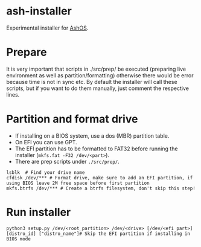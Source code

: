# ash-installer
Experimental installer for [AshOS](https://github.com/ashos/ashos).


# Prepare
It is very important that scripts in ./src/prep/ be executed (preparing live environment as well as partition/formatting) otherwise there would be error because time is not in sync etc. By default the installer will call these scripts, but if you want to do them manually, just comment the respective lines.


# Partition and format drive
* If installing on a BIOS system, use a dos (MBR) partition table.
* On EFI you can use GPT.
* The EFI partition has to be formatted to FAT32 before running the installer (```mkfs.fat -F32 /dev/<part>```).
* There are prep scripts under `./src/prep/`.

```
lsblk  # Find your drive name
cfdisk /dev/*** # Format drive, make sure to add an EFI partition, if using BIOS leave 2M free space before first partition
mkfs.btrfs /dev/*** # Create a btrfs filesystem, don't skip this step!
```


# Run installer
```
python3 setup.py /dev/<root_partition> /dev/<drive> [/dev/<efi part>] [distro_id] ["distro_name"]# Skip the EFI partition if installing in BIOS mode
```


